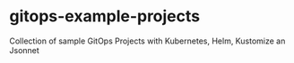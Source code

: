 # gitops-example-projects
Collection of sample GitOps Projects with Kubernetes, Helm, Kustomize an Jsonnet
